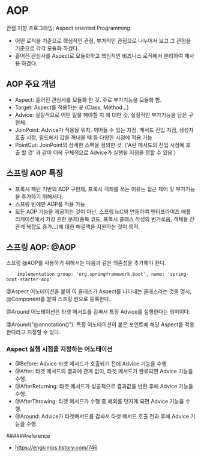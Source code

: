 # AOP
관점 지향 프로그래밍; Aspect oriented Programming

- 어떤 로직을 기준으로 핵심적인 관점, 부가적인 관점으로 나누어서 보고 그 관점을 기준으로 각각 모듈화 하겠다.
- 흩어진 관심사를 Aspect로 모듈화하고 핵심적인 비즈니스 로직에서 분리하여 재사용 하겠다.

## AOP 주요 개념
- Aspect: 흩어진 관심사를 모듈화 한 것. 주로 부가기능을 모듈화 함.
- Target: Aspect를 적용하는 곳 (Class, Method...)
- Advice: 실질적으로 어떤 일을 해야할 지 에 대한 것, 실질적인 부가기능을 담은 구현체.
- JoinPoint: Advice가 적용될 위치. 끼어들 수 있는 지점. 메서드 진입 지점, 생성자 호출 시점, 필드에서 값을 꺼내올 때 등 다양한 시점에 적용 가능
- PointCut: JoinPoint의 상세한 스펙을 정의한 것. ('A란 메서드의 진입 시점에 호출 할 것' 과 같이 더욱 구체적으로 Advice가 실행될 지점을 정할 수 있음.)

## 스프링 AOP 특징
- 프록시 패턴 기반의 AOP 구현체, 프록시 객체를 쓰는 이유는 접근 제어 및 부가기능을 추가하기 위해서다.
- 스프링 빈에만 AOP를 적용 가능
- 모든 AOP 기능을 제공하는 것이 아닌, 스프링 IoC와 연동하여 엔터프라이즈 애플리케이션에서 가장 흔한 문제(중복 코드, 프록시 클래스 작성의 번거로움, 객체들 간 관계 복잡도 증가...)에 대한 해결책을 지원하는 것이 목적.

## 스프링 AOP: @AOP
스프링 @AOP를 사용하기 위해서는 다음과 같은 의존성을 추가해야 한다.
```
    implementation group: 'org.springframework.boot', name: 'spring-boot-starter-aop'
```

@Aspect 어노테이션을 붙여 이 클래스가 Aspect를 나타내는 클래스라는 것을 명시, @Component를 붙여 스프링 빈으로 등록한다.

@Around 어노테이션은 타겟 메서드를 감싸서 특정 Advice를 실행한다는 의미이다.

@Around("@annotation()"): 특정 어노테이션이 붙은 포인트에 해당 Aspect를 적용한다라고 지정할 수 있다.

### Aspect 실행 시점을 지정하는 어노테이션
- @Before: Advice 타겟 메서드가 호출되기 전에 Advice 기능을 수행.
- @After: 타겟 메서드의 결과에 관계 없이, 타겟 메서드가 완료되면 Advice 기능을 수행.
- @AfterReturning: 타겟 메서드가 성공적으로 결과값을 반환 후에 Advice 기능을 수행.
- @AfterThrowing: 타겟 메서드가 수행 중 예외를 던지게 되면 Advice 기능을 수행.
- @Around: Advice가 타겟메서드를 감싸서 타겟 메서드 호출 전과 후에 Advice 기능을 수행.

######reference
- https://engkimbs.tistory.com/746